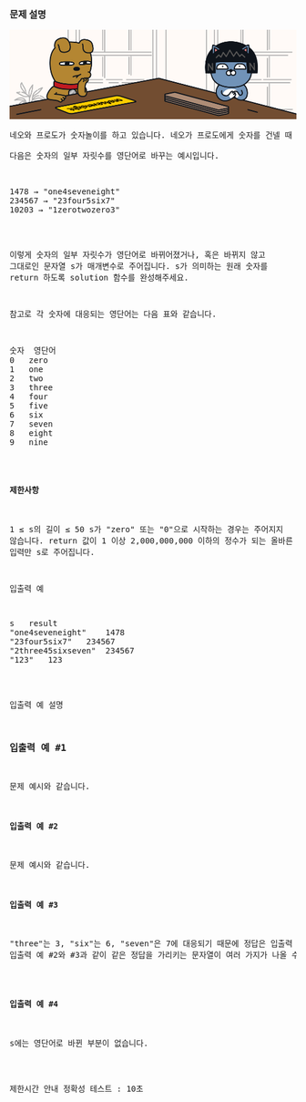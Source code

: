 ### 문제 설명
![EnglishWords.png](EnglishWords.png)

<pre>
네오와 프로도가 숫자놀이를 하고 있습니다. 네오가 프로도에게 숫자를 건넬 때 일부 자릿수를 영단어로 바꾼 카드를 건네주면 프로도는 원래 숫자를 찾는 게임입니다.

다음은 숫자의 일부 자릿수를 영단어로 바꾸는 예시입니다.


<pre>
1478 → "one4seveneight"
234567 → "23four5six7"
10203 → "1zerotwozero3"
</pre>

이렇게 숫자의 일부 자릿수가 영단어로 바뀌어졌거나, 혹은 바뀌지 않고 그대로인 문자열 s가 매개변수로 주어집니다. s가 의미하는 원래 숫자를 return 하도록 solution 함수를 완성해주세요.

참고로 각 숫자에 대응되는 영단어는 다음 표와 같습니다.

<pre>
숫자	영단어
0	zero
1	one
2	two
3	three
4	four
5	five
6	six
7	seven
8	eight
9	nine
</pre>

#### 제한사항

1 ≤ s의 길이 ≤ 50
s가 "zero" 또는 "0"으로 시작하는 경우는 주어지지 않습니다.
return 값이 1 이상 2,000,000,000 이하의 정수가 되는 올바른 입력만 s로 주어집니다.

입출력 예
<pre>
s	result
"one4seveneight"	1478
"23four5six7"	234567
"2three45sixseven"	234567
"123"	123
</pre>

입출력 예 설명
### 입출력 예 #1
문제 예시와 같습니다.
#### 입출력 예 #2
문제 예시와 같습니다.
#### 입출력 예 #3
<pre>
"three"는 3, "six"는 6, "seven"은 7에 대응되기 때문에 정답은 입출력 예 #2와 같은 234567이 됩니다.
입출력 예 #2와 #3과 같이 같은 정답을 가리키는 문자열이 여러 가지가 나올 수 있습니다.
</pre>

#### 입출력 예 #4

<pre>
s에는 영단어로 바뀐 부분이 없습니다.
</pre>

제한시간 안내
정확성 테스트 : 10초
</pre>